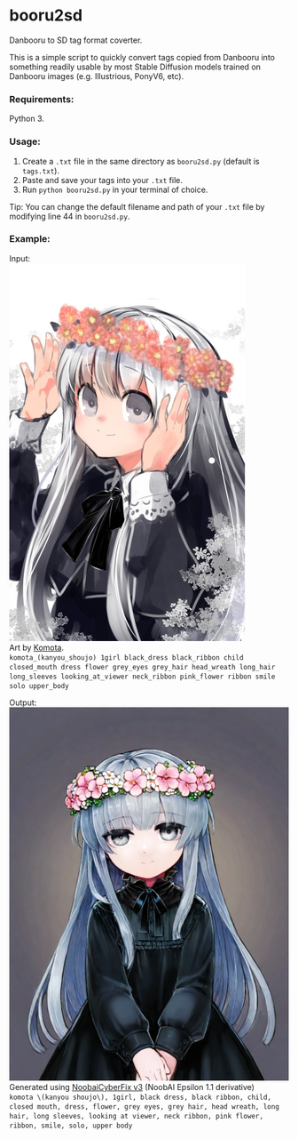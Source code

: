 # booru2sd
Danbooru to SD tag format coverter.

This is a simple script to quickly convert tags copied from Danbooru into something readily usable by most Stable Diffusion models trained on Danbooru images (e.g. Illustrious, PonyV6, etc).

### Requirements:
Python 3.

### Usage:
1. Create a `.txt` file in the same directory as `booru2sd.py` (default is `tags.txt`).
2. Paste and save your tags into your `.txt` file.
3. Run `python booru2sd.py` in your terminal of choice.

Tip: You can change the default filename and path of your `.txt` file by modifying line 44 in `booru2sd.py`.

### Example:

Input:<br/>
![Model](example/input.jpg)
<br/>Art by [Komota](https://danbooru.donmai.us/posts/5312769?q=komota_%28kanyou_shoujo%29).<br/>
`komota_(kanyou_shoujo) 1girl black_dress black_ribbon child closed_mouth dress flower grey_eyes grey_hair head_wreath long_hair long_sleeves looking_at_viewer neck_ribbon pink_flower ribbon smile solo upper_body`

Output:<br/>
![Model](example/output.png)<br/>
Generated using [NoobaiCyberFix v3](https://civitai.com/models/913998/noobaicyberfix) (NoobAI Epsilon 1.1 derivative)<br/>
`komota \(kanyou shoujo\), 1girl, black dress, black ribbon, child, closed mouth, dress, flower, grey eyes, grey hair, head wreath, long hair, long sleeves, looking at viewer, neck ribbon, pink flower, ribbon, smile, solo, upper body`
